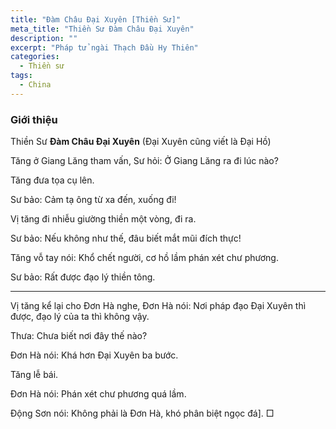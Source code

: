 ```yaml
---
title: "Đàm Châu Đại Xuyên [Thiền Sư]"
meta_title: "Thiền Sư Đàm Châu Đại Xuyên"
description: ""
excerpt: "Pháp tử ngài Thạch Đầu Hy Thiên"
categories:
  - Thiền sư
tags:
  - China
---
```


### Giới thiệu

Thiền Sư **Đàm Châu Đại Xuyên** 
(Đại Xuyên cũng viết là Đại Hồ)

Tăng ở Giang Lăng tham vấn, Sư hỏi: Ở Giang Lăng ra đi lúc nào?

Tăng đưa tọa cụ lên.

Sư bảo: Cảm tạ ông từ xa đến, xuống đi!

Vị tăng đi nhiễu giường thiền một vòng, đi ra.

Sư bảo: Nếu không như thế, đâu biết mắt mũi đích thực!

Tăng vỗ tay nói: Khổ chết người, cơ hồ lầm phán xét chư phương.

Sư bảo: Rất được đạo lý thiền tông.

***

Vị tăng kể lại cho Đơn Hà nghe, Đơn Hà nói: Nơi pháp đạo Đại Xuyên thì được, đạo lý của ta thì không vậy.

Thưa: Chưa biết nơi đây thế nào?

Đơn Hà nói: Khá hơn Đại Xuyên ba bước.

Tăng lễ bái.

Đơn Hà nói: Phán xét chư phương quá lầm.

Động Sơn nói: Không phải là Đơn Hà, khó phân biệt ngọc đá]. □
